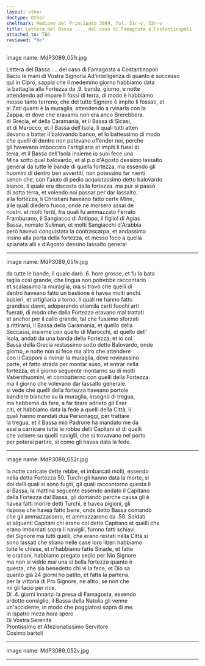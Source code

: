 ```yaml
---
layout: other
doctype: Other
shelfmark: Mediceo del Principato 3089, fol. 51r-v, 52r-v
title: Lettera del Bassa .... del caso di Famagosta a Costantinopoli
attached_to: TBD
reviewed: "No"
---
```


image name: MdP3089_051r.jpg  
  
  
Lettera del Bassa .... del caso di Famagosta a Costantinopoli  
Bacio le mani di Vostra Signoria Ad'intelligenza di quanto è successo  
qui in Cipro, sappia che il medemmo giorno habbiamo data  
la battaglia alla Fortezza da .9. bande, giorno, e notte  
attendendo ad impare li fossi di terra, di modo è habbiamo  
messo tanto terreno, che del tutto Signore è impito li fossati, et  
al Zati quanti è la muraglia, attendendo a rvinarla con la  
Zappa, et dove che eravamo non era anco Brerebbera.  
di Grecia, et della Caramania, et il Bassa di Sicasi,  
et di Marocco, et il Bassa dell'Isola, li quali tutti atten  
devano a batter il balovando banco, et lo battessimo di modo  
che quelli di dentro non potevano offender noi, perche  
gli havevano imboccato l'artigliaria et impiti li fussi di  
terra, et il Bassa dell'Isola insieme io suoi fece una  
Mina sotto quel balovardo, et al p.o d'Agosto dessimo lassalto  
general da tutte le bande di quella fortezza, ma essendo gli  
huomini di dentro ben avvertiti, non potessino far nienti  
senon che, con l'aiuto di pedio acquistassimo detto balovardo  
bianco, il quale era discosta dalla fortezza. ma pur si passò  
di sotta terra, et volendo noi passar per dar lassalto.  
alla fortezza, li Christiani haveano fatto certe Mine,  
alle quali diedero fuoco, onde ne morsero assai de  
nostri. et molti feriti, fra quali fu ammazzato Ferrato  
Framburano, il Sangiacco di Antippo, il figliol di Agias  
Bassa, nomato Suliman, et molti Sangiacchi d'Arabbia  
però havevo conquistata la contrascarpa, et andassimo  
insino alla porta della fortezza, et messo foco a quella  
spianata alli x d'Agosto dessino lassalto general  
  
---  

image name: MdP3089_051v.jpg  
  
  
da tutte le bande, il quale darò .6. hore grosse, et fu la bata  
taglia così grande, che lingua non potrebbe raccontarlo  
et scalassimo la muraglia, ma si trovò che quelli di  
dentro haveano fatto un bastione è havea molti anchi.  
busieri, et artigliaria a torno, li quali ne hanno fatto  
grandissi danni, adoperando etiamila certi fuochi arti  
fuerati, di modo che dalla Fortezza eravano mal trattati  
et anchor per il callo grande, tal che fussimo sforzati  
a rittirarsi, il Bassa della Caramania, et quello della  
Seccassi, insieme con quello di Marocchi, et quello dell'  
Isola, andati da una banda della Fortezza, et io col  
Bassà della Grecia restassimo sotto detto Balovardo, onde  
giorno, e notte non si fece ma altro che attendere  
con li Capponi a rivinar la muraglia, dove rovinassino  
parte, et fatto strada per montar suso, et entrar nella  
fortezza, et il giorno seguente montarno su di molti  
Vabenthuomini, et combatterno con quelli della Fortezza.  
ma il giorno che volevano dar lassalto generale.  
si vede che quelli della fortezza haveano portole  
bandiere bianche su la muraglia, insegno di tregua,  
ma hebbemo da fare, a far tirare adrieto gli Eser  
citi, et habbiamo data la fede a quelli della Città, li  
quali hanno mandati dua Personaggi, per trattare  
la tregua, et il Bassa mio Padrone ha mandato me da  
essi a carricare tutte le robbe delli Capitani et di quelli  
che volsere su quelli naviglii, che si trovavano nel porto  
per potersi partire, sì come gli havea data la fede.  
  
---  

image name: MdP3089_052r.jpg  
  
  
la notte caricate dette rebbe, et imbarcati molti, essendo  
nella detta Fortezza 50. Turchi gli hanno data la morte, si  
doi delli quali si sono fugiti, gli quali raccontorno questa il  
al Bassa, la mattina seguente essendo andato il Capitano  
della Fortezza dal Bassa, gli domandò perche causa gli è  
havea fatti morire detti Turchi, è havea pigioni, gli  
rispose che havea fatto bene, onde detto Bassa comandò  
che gli ammazzassero, et ammazzarono da .50. Soldati  
et alquanti Capitani chi erano col detto Capitano et quelli che  
erano imbarcati sopra li naviglii, furono fatti schiavi  
del Signore ma tutti quelli, che erano restati nella Città si  
sono lassati che stiano nelle case loro liberi habbiamo  
tolte le chiese, et n'habbiamo fatte Sinade, et fatte  
le orationi, habbiamo pregato sedio per Nio Signore  
ma non si vidde mai una sì bella fortezza quanto è  
questa, che sia benedetto chi vi la fece, et Dio sa  
quanto già 24 giorni ho patito, et fatta la partena.  
per la vittoria di Pro Signore, ne altro, se non che  
mi gli facio per rice.  
Di .4. giorni innanzi la presa di Famagosta, essendo  
ardotto consiglio, il Bassa della Natolia gli venne  
un'accidente, in modo che poggiatosi sopra di me.  
in ispatro meza hora spero  
Di Vostra Serenità  
Prontissimo et Afezionatissimo Servitore  
Cosimo bartoli  
  
---  

image name: MdP3089_052v.jpg  
  
  
  
---  

